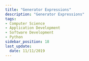 ```yaml
---
title: "Generator Expressions"
description: "Generator Expressions"
tags: 
- Computer Science
- Application Development
- Software Development
- Python
sidebar_position: 18
last_update:
  date: 11/11/2019
---
```


